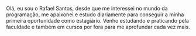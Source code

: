 Olá, eu sou o Rafael Santos, desde que me interessei no mundo da programação, me apaixonei e estudo diariamente para 
conseguir a minha primeira oportunidade como estagiário. Venho estudando e praticando pela 
faculdade e também em cursos por fora para me aprofundar cada vez mais.
